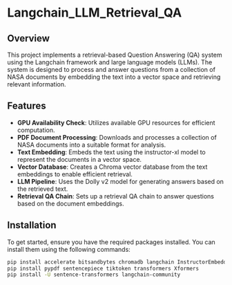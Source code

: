 # Langchain_LLM_Retrieval_QA

## Overview

This project implements a retrieval-based Question Answering (QA) system using the Langchain framework and large language models (LLMs). The system is designed to process and answer questions from a collection of NASA documents by embedding the text into a vector space and retrieving relevant information.

## Features

- **GPU Availability Check**: Utilizes available GPU resources for efficient computation.
- **PDF Document Processing**: Downloads and processes a collection of NASA documents into a suitable format for analysis.
- **Text Embedding**: Embeds the text using the instructor-xl model to represent the documents in a vector space.
- **Vector Database**: Creates a Chroma vector database from the text embeddings to enable efficient retrieval.
- **LLM Pipeline**: Uses the Dolly v2 model for generating answers based on the retrieved text.
- **Retrieval QA Chain**: Sets up a retrieval QA chain to answer questions based on the document embeddings.

## Installation

To get started, ensure you have the required packages installed. You can install them using the following commands:

```sh
pip install accelerate bitsandbytes chromadb langchain InstructorEmbedding
pip install pypdf sentencepiece tiktoken transformers Xformers
pip install -U sentence-transformers langchain-community
